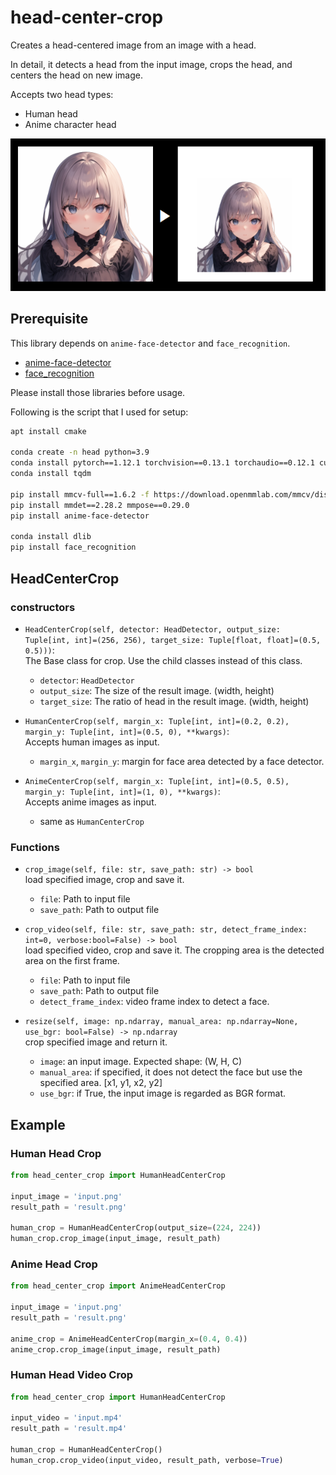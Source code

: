 # head-center-crop
Creates a head-centered image from an image with a head.

In detail, it detects a head from the input image, crops the head, and centers the head on new image.

Accepts two head types:

* Human head
* Anime character head

![Example image](./example.png)

## Prerequisite
This library depends on `anime-face-detector` and `face_recognition`.
* [anime-face-detector](https://github.com/hysts/anime-face-detector)
* [face_recognition](https://github.com/ageitgey/face_recognition)

Please install those libraries before usage.

Following is the script that I used for setup:
```bash
apt install cmake

conda create -n head python=3.9
conda install pytorch==1.12.1 torchvision==0.13.1 torchaudio==0.12.1 cudatoolkit=11.3 -c pytorch
conda install tqdm

pip install mmcv-full==1.6.2 -f https://download.openmmlab.com/mmcv/dist/cu113/torch1.12/index.html
pip install mmdet==2.28.2 mmpose==0.29.0
pip install anime-face-detector

conda install dlib
pip install face_recognition
```

## HeadCenterCrop
### constructors
* `HeadCenterCrop(self, detector: HeadDetector, output_size: Tuple[int, int]=(256, 256), target_size: Tuple[float, float]=(0.5, 0.5)))`:   
  The Base class for crop. Use the child classes instead of this class.
    * `detector`: `HeadDetector`
    * `output_size`: The size of the result image. (width, height)
    * `target_size`: The ratio of head in the result image. (width, height)

* `HumanCenterCrop(self, margin_x: Tuple[int, int]=(0.2, 0.2), margin_y: Tuple[int, int]=(0.5, 0), **kwargs)`:  
    Accepts human images as input.
    * `margin_x`, `margin_y`: margin for face area detected by a face detector. 

* `AnimeCenterCrop(self, margin_x: Tuple[int, int]=(0.5, 0.5), margin_y: Tuple[int, int]=(1, 0), **kwargs)`:  
    Accepts anime images as input.
    * same as `HumanCenterCrop`


### Functions
* `crop_image(self, file: str, save_path: str) -> bool`  
load specified image, crop and save it.
  * `file`: Path to input file
  * `save_path`: Path to output file
  
* `crop_video(self, file: str, save_path: str, detect_frame_index: int=0, verbose:bool=False) -> bool`  
load specified video, crop and save it. The cropping area is the detected area on the first frame.
  * `file`: Path to input file
  * `save_path`: Path to output file
  * `detect_frame_index`: video frame index to detect a face.

* `resize(self, image: np.ndarray, manual_area: np.ndarray=None, use_bgr: bool=False) -> np.ndarray`  
crop specified image and return it.
  * `image`: an input image. Expected shape: (W, H, C)
  * `manual_area`: if specified, it does not detect the face but use the specified area. [x1, y1, x2, y2]
  * `use_bgr`: if True, the input image is regarded as BGR format.

## Example
### Human Head Crop

```python
from head_center_crop import HumanHeadCenterCrop

input_image = 'input.png'
result_path = 'result.png'

human_crop = HumanHeadCenterCrop(output_size=(224, 224))
human_crop.crop_image(input_image, result_path)
```


### Anime Head Crop
```python
from head_center_crop import AnimeHeadCenterCrop

input_image = 'input.png'
result_path = 'result.png'

anime_crop = AnimeHeadCenterCrop(margin_x=(0.4, 0.4))
anime_crop.crop_image(input_image, result_path)
```


### Human Head Video Crop

```python
from head_center_crop import HumanHeadCenterCrop

input_video = 'input.mp4'
result_path = 'result.mp4'

human_crop = HumanHeadCenterCrop()
human_crop.crop_video(input_video, result_path, verbose=True)
```
